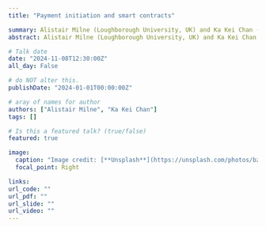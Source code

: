 ```yaml
---
title: "Payment initiation and smart contracts"

summary: Alistair Milne (Loughborough University, UK) and Ka Kei Chan (Brunel University, UK) will present a draft paper, “Payment Initiation and Transaction Costs”, exploring the choice in financial transactions between push initiation (a transfer instructed by the owner of a monetary or financial asset)  and pull initiation (where the owner allows someone else, either a recipient or a third party, to initiate transfer). The distinction between pull and push is well known to practitioners but has received relatively little attention in peer reviewed literature. They will then invite discussion of a further issue, only touched on in their paper\: the role of pull initiation in the execution of smart contracts (arguably central, as illustrated by the DeFi ERC-20 token standard which supports smart contracts through pull initiation by code that has been validated on the Ethereum blockchain). Their paper suggests that a key requirement for pull initiation is the provision of supporting credit and liquidity protections to protect both sender and recipient from default risks. A point they hope this discussion can address is how to identify circumstances in which these protections can be provided through code alone (as when smart contracts operate on a permissionless blockchain); and distinguish these from other circumstances where these protections require the involvement of intermediaries (hence ruling out fully decentralised smart contract implementation).
abstract: Alistair Milne (Loughborough University, UK) and Ka Kei Chan (Brunel University, UK) will present a draft paper, “Payment Initiation and Transaction Costs”, exploring the choice in financial transactions between push initiation (a transfer instructed by the owner of a monetary or financial asset)  and pull initiation (where the owner allows someone else, either a recipient or a third party, to initiate transfer). The distinction between pull and push is well known to practitioners but has received relatively little attention in peer reviewed literature. They will then invite discussion of a further issue, only touched on in their paper\: the role of pull initiation in the execution of smart contracts (arguably central, as illustrated by the DeFi ERC-20 token standard which supports smart contracts through pull initiation by code that has been validated on the Ethereum blockchain). Their paper suggests that a key requirement for pull initiation is the provision of supporting credit and liquidity protections to protect both sender and recipient from default risks. A point they hope this discussion can address is how to identify circumstances in which these protections can be provided through code alone (as when smart contracts operate on a permissionless blockchain); and distinguish these from other circumstances where these protections require the involvement of intermediaries (hence ruling out fully decentralised smart contract implementation).

# Talk date
date: "2024-11-08T12:30:00Z"
all_day: False

# do NOT alter this.
publishDate: "2024-01-01T00:00:00Z"

# aray of names for author
authors: ["Alistair Milne", "Ka Kei Chan"]
tags: []

# Is this a featured talk? (true/false)
featured: true

image:
  caption: "Image credit: [**Unsplash**](https://unsplash.com/photos/bzdhc5b3Bxs)"
  focal_point: Right

links:
url_code: ""
url_pdf: ""
url_slide: ""
url_video: ""
---
```




